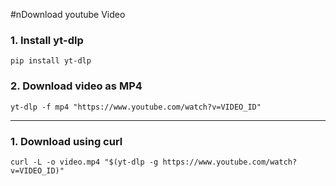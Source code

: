 #nDownload youtube Video

### 1. Install yt-dlp
```
pip install yt-dlp
```

### 2. Download video as MP4
```
yt-dlp -f mp4 "https://www.youtube.com/watch?v=VIDEO_ID"
```

---
### 1. Download using curl
```
curl -L -o video.mp4 "$(yt-dlp -g https://www.youtube.com/watch?v=VIDEO_ID)"
```
